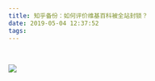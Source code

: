 ```yaml
---
title: 知乎备份：如何评价维基百科被全站封锁？
date: 2019-05-04 12:37:52
tags:
---
```


<meta name="referrer" content="never" />

&zwj;

<!--more-->

![](https://img-blog.csdnimg.cn/20190504123042418.png)